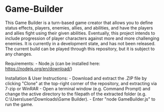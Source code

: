 # Game-Builder

This Game Builder is a turn-based game creator that allows you to define status effects, players, enemies, allies, and abilities, and have the players and allies fight using their given abilities. Eventually, this project intends to include progression of player characters against more and more challenging enemies. It is currently in a development state, and has not been released. The current build can be played through this repository, but it is subject to any changes.

Requirements:
    - Node.js (can be installed here: https://nodejs.org/en/download/)

Installation & User Instructions:
    - Download and extract the .ZIP file by clicking "Clone" at the top-right corner of the repository, and extracting via 7-zip or WinRAR
    - Open a terminal window (e.g. Command Prompt) and change the active directory to the filepath of the extracted folder (e.g. C:\Users\user\Downloads\Game Builder).
    - Enter "node GameBuilder.js" to run the game.